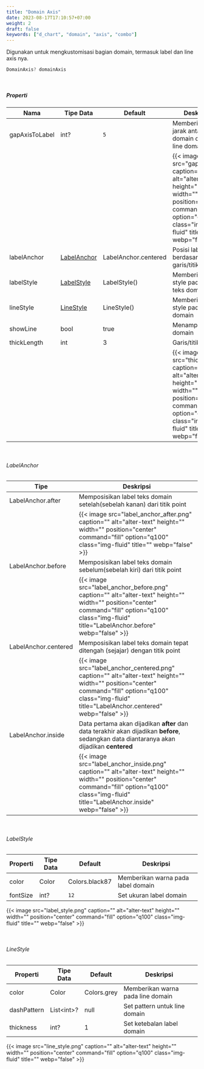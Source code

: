 ```yaml
---
title: "Domain Axis"
date: 2023-08-17T17:10:57+07:00
weight: 2
draft: false
keywords: ["d_chart", "domain", "axis", "combo"]
---
```


Digunakan untuk mengkustomisasi bagian domain, termasuk label dan line axis nya.

```dart
DomainAxis? domainAxis
```

<br>

##### Properti

| Nama           | Tipe Data                   | Default              | Deskripsi                                                                                                                                                            |
| -------------- | --------------------------- | -------------------- | -------------------------------------------------------------------------------------------------------------------------------------------------------------------- |
| gapAxisToLabel | int?                        | `5`                  | Memberikan jarak antara label domain dengan line domain                                                                                                              |
|                |                             |                      | {{< image src="gap.png" caption="" alt="alter-text" height="" width="" position="center" command="fill" option="q100" class="img-fluid" title=""  webp="false" >}}   |
| labelAnchor    | [LabelAnchor](#labelanchor) | LabelAnchor.centered | Posisi label berdasarkan garis/titik point                                                                                                                           |
| labelStyle     | [LabelStyle](#labelstyle)   | LabelStyle()         | Memberikan style pada label teks domain                                                                                                                              |
| lineStyle      | [LineStyle](#linestyle)     | LineStyle()          | Memberikan style pada line domain                                                                                                                                    |
| showLine       | bool                        | true                 | Menampilkan line domain                                                                                                                                              |
| thickLength    | int                         | 3                    | Garis/titik point                                                                                                                                                    |
|                |                             |                      | {{< image src="thick.png" caption="" alt="alter-text" height="" width="" position="center" command="fill" option="q100" class="img-fluid" title=""  webp="false" >}} |

<br>

###### LabelAnchor

| Tipe                 | Deskripsi                                                                                                                                                                                                |
| -------------------- | -------------------------------------------------------------------------------------------------------------------------------------------------------------------------------------------------------- |
| LabelAnchor.after    | Memposisikan label teks domain setelah(sebelah kanan) dari titik point                                                                                                                                   |
|                      | {{< image src="label_anchor_after.png" caption="" alt="alter-text" height="" width="" position="center" command="fill" option="q100" class="img-fluid" title=""  webp="false" >}}                        |
| LabelAnchor.before   | Memposisikan label teks domain sebelum(sebelah kiri) dari titik point                                                                                                                                    |
|                      | {{< image src="label_anchor_before.png" caption="" alt="alter-text" height="" width="" position="center" command="fill" option="q100" class="img-fluid" title="LabelAnchor.before"  webp="false" >}}     |
| LabelAnchor.centered | Memposisikan label teks domain tepat ditengah (sejajar) dengan titik point                                                                                                                               |
|                      | {{< image src="label_anchor_centered.png" caption="" alt="alter-text" height="" width="" position="center" command="fill" option="q100" class="img-fluid" title="LabelAnchor.centered"  webp="false" >}} |
| LabelAnchor.inside   | Data pertama akan dijadikan **after** dan data terakhir akan dijadikan **before**, sedangkan data diantaranya akan dijadikan **centered**                                                                |
|                      | {{< image src="label_anchor_inside.png" caption="" alt="alter-text" height="" width="" position="center" command="fill" option="q100" class="img-fluid" title="LabelAnchor.inside"  webp="false" >}}     |

<br>

###### LabelStyle

| Properti | Tipe Data | Default        | Deskripsi                          |
| -------- | --------- | -------------- | ---------------------------------- |
| color    | Color     | Colors.black87 | Memberikan warna pada label domain |
| fontSize | int?      | `12`           | Set ukuran label domain            |

{{< image src="label_style.png" caption="" alt="alter-text" height="" width="" position="center" command="fill" option="q100" class="img-fluid" title=""  webp="false" >}}

<br>

###### LineStyle

| Properti    | Tipe Data   | Default     | Deskripsi                         |
| ----------- | ----------- | ----------- | --------------------------------- |
| color       | Color       | Colors.grey | Memberikan warna pada line domain |
| dashPattern | List\<int>? | null        | Set pattern untuk line domain     |
| thickness   | int?        | 1           | Set ketebalan label domain        |

{{< image src="line_style.png" caption="" alt="alter-text" height="" width="" position="center" command="fill" option="q100" class="img-fluid" title=""  webp="false" >}}

<br>
